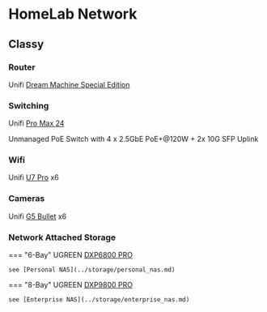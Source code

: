 # HomeLab Network

## Classy

### Router

Unifi [Dream Machine Special Edition](https://techspecs.ui.com/unifi/unifi-cloud-gateways/udm-se)

### Switching

Unifi [Pro Max 24](https://techspecs.ui.com/unifi/switching/usw-pro-max-24)

Unmanaged PoE Switch with 4 x 2.5GbE PoE+@120W + 2x 10G SFP Uplink

### Wifi

Unifi [U7 Pro](https://techspecs.ui.com/unifi/wifi/u7-pro) x6


### Cameras

Unifi [G5 Bullet](https://techspecs.ui.com/unifi/cameras-nvrs/uvc-g5-bullet) x6

### Network Attached Storage

=== "6-Bay"
    UGREEN [DXP6800 PRO](https://www.ugreen.com/collections/nas-storage/products/ugreen-nasync-dxp6800-pro-nas-storage)

    see [Personal NAS](../storage/personal_nas.md)

=== "8-Bay"
    UGREEN [DXP9800 PRO](https://www.ugreen.com/collections/nas-storage/products/ugreen-nasync-dxp8800-plus-nas-storage)

    see [Enterprise NAS](../storage/enterprise_nas.md)
